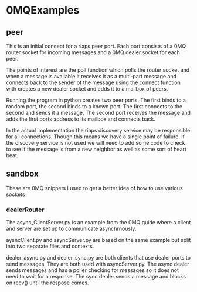 # 0MQExamples

## peer
This is an initial concept for a riaps peer port. Each port consists of a 0MQ router socket for incoming messages and
a 0MQ dealer socket for each peer. 

The points of interest are the poll function which polls the router socket and when a message is available
it receives it as a multi-part message and connects back to the sender of the message using the connect
function with creates a new dealer socket and adds it to a mailbox of peers.

Running the program in python creates two peer ports. The first binds to a random port, the second binds to a
known port. The first connects to the second and sends it a message. The second port receives the message and 
adds the first ports address to its mailbox and connects back.

In the actual implementation the riaps discovery service may be responsible for all connections. Though this 
means we have a single point of failure. If the discovery service is not used we will need to add some code
to check to see if the message is from a new neighbor as well as some sort of heart beat. 

## sandbox
These are 0MQ snippets I used to get a better idea of how to use various sockets

### dealerRouter
The async_ClientServer.py is an example from the 0MQ guide where a client and server are set up to communicate
asynchrnously.

aysncClient.py and asyncServer.py are based on the same example but split into two separate files and contexts.

dealer_async.py and dealer_sync.py are both clients that use dealer ports to send messages. They are both used
with asyncServer.py. The async dealer sends messages and has a poller checking for messages so it does not need
to wait for a response. The sync dealer sends a message and blocks on recv() until the respose comes. 

